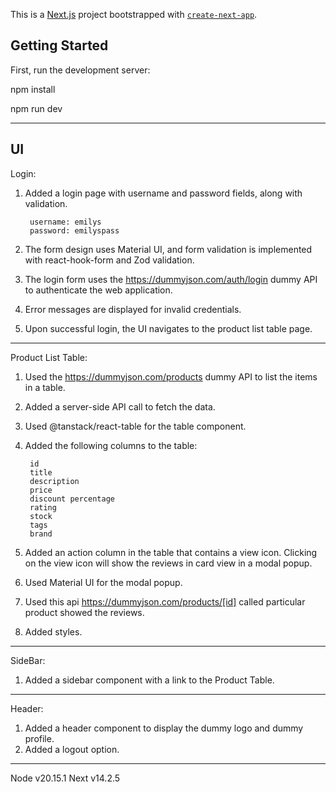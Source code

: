 This is a [Next.js](https://nextjs.org/) project bootstrapped with [`create-next-app`](https://github.com/vercel/next.js/tree/canary/packages/create-next-app).

## Getting Started

First, run the development server:

<!-- install nodemodules -->
npm install  

<!-- run the project -->
npm run dev


-----------------------------------------
## UI

Login:

1. Added a login page with username and password fields, along with validation.

        username: emilys
        password: emilyspass
        
2. The form design uses Material UI, and form validation is implemented with react-hook-form and Zod validation.
3. The login form uses the https://dummyjson.com/auth/login dummy API to authenticate the web application.
4. Error messages are displayed for invalid credentials.
5. Upon successful login, the UI navigates to the product list table page.

------------------------------------------
Product List Table:

1. Used the https://dummyjson.com/products dummy API to list the items in a table.
2. Added a server-side API call to fetch the data.
3. Used @tanstack/react-table for the table component.
4. Added the following columns to the table:

        id
        title
        description
        price
        discount percentage
        rating
        stock
        tags
        brand
5. Added an action column in the table that contains a view icon. Clicking on the view icon will show the reviews in card view in a modal popup.

6. Used Material UI for the modal popup.
7. Used this api https://dummyjson.com/products/[id] called particular product showed the reviews.
8. Added styles.
------------------------------------------

SideBar:
1. Added a sidebar component with a link to the Product Table.

------------------------------------------
Header:
1. Added a header component to display the dummy logo and dummy profile.
2. Added a logout option.

--------------------------------------------

Node v20.15.1
Next v14.2.5






